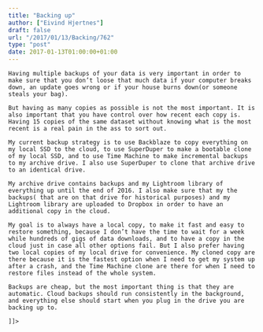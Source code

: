 ```yaml
---
title: "Backing up"
author: ["Eivind Hjertnes"]
draft: false
url: "/2017/01/13/Backing/762"
type: "post"
date: 2017-01-13T01:00:00+01:00
---
```


<div class="HTML">
  <div></div>

<p>

</div>

```text
Having multiple backups of your data is very important in order to make sure that you don’t loose that much data if your computer breaks down, an update goes wrong or if your house burns down(or someone steals your bag).
```

<div class="HTML">
  <div></div>

</p>

</div>

<div class="HTML">
  <div></div>

<p>

</div>

```text
But having as many copies as possible is not the most important. It is also important that you have control over how recent each copy is. Having 15 copies of the same dataset without knowing what is the most recent is a real pain in the ass to sort out.
```

<div class="HTML">
  <div></div>

</p>

</div>

<div class="HTML">
  <div></div>

<p>

</div>

```text
My current backup strategy is to use Backblaze to copy everything on my local SSD to the cloud, to use SuperDuper to make a bootable clone of my local SSD, and to use Time Machine to make incremental backups to my archive drive. I also use SuperDuper to clone that archive drive to an identical drive.
```

<div class="HTML">
  <div></div>

</p>

</div>

<div class="HTML">
  <div></div>

<p>

</div>

```text
My archive drive contains backups and my Lightroom library of everything up until the end of 2016. I also make sure that my the backups( that are on that drive for historical purposes) and my Lightroom library are uploaded to Dropbox in order to have an additional copy in the cloud.
```

<div class="HTML">
  <div></div>

</p>

</div>

<div class="HTML">
  <div></div>

<p>

</div>

```text
My goal is to always have a local copy, to make it fast and easy to restore something, because I don’t have the time to wait for a week while hundreds of gigs of data downloads, and to have a copy in the cloud just in case all other options fail. But I also prefer having two local copies of my local drive for convenience. My cloned copy are there because it is the fastest option when I need to get my system up after a crash, and the Time Machine clone are there for when I need to restore files instead of the whole system.
```

<div class="HTML">
  <div></div>

</p>

</div>

<div class="HTML">
  <div></div>

<p>

</div>

```text
Backups are cheap, but the most important thing is that they are automatic. Cloud backups should run consistently in the background, and everything else should start when you plug in the drive you are backing up to.
```

<div class="HTML">
  <div></div>

</p>

</div>

<div class="HTML">
  <div></div>

<p>

</div>

```text
]]>
```

<div class="HTML">
  <div></div>

</p>

</div>
